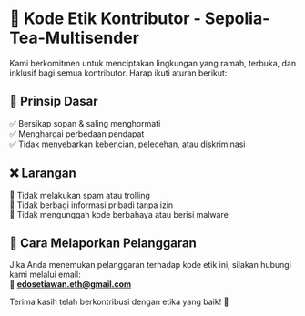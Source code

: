 # 📜 Kode Etik Kontributor - Sepolia-Tea-Multisender

Kami berkomitmen untuk menciptakan lingkungan yang ramah, terbuka, dan inklusif bagi semua kontributor. Harap ikuti aturan berikut:

## 🚀 Prinsip Dasar
✅ Bersikap sopan & saling menghormati  
✅ Menghargai perbedaan pendapat  
✅ Tidak menyebarkan kebencian, pelecehan, atau diskriminasi  

## ❌ Larangan
🚫 Tidak melakukan spam atau trolling  
🚫 Tidak berbagi informasi pribadi tanpa izin  
🚫 Tidak mengunggah kode berbahaya atau berisi malware  

## 📩 Cara Melaporkan Pelanggaran
Jika Anda menemukan pelanggaran terhadap kode etik ini, silakan hubungi kami melalui email:  
📧 **edosetiawan.eth@gmail.com**  

Terima kasih telah berkontribusi dengan etika yang baik! 🎉


